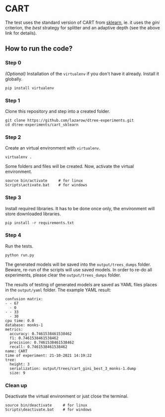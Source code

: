 # CART

The test uses the standard version of CART from [sklearn](https://scikit-learn.org/stable/modules/generated/sklearn.tree.DecisionTreeClassifier.html), ie. it uses the _gini_ criterion, the _best_ strategy for splitter and an adaptive depth (see the above link for details).

## How to run the code?

### Step 0
_(Optional)_ Installation of the `virtualenv` if you don't have it already. Install it globally.
```
pip install virtualenv
```

### Step 1
Clone this repository and step into a created folder.
```
git clone https://github.com/lazarow/dtree-experiments.git
cd dtree-experiments/cart_sklearn
```

### Step 2
Create an virtual environment with `virtualenv`.
```
virtualenv .
```
Some folders and files will be created. Now, activate the virtual environment.
```
source bin/activate     # for linux
Scripts\activate.bat    # for windows
```

### Step 3
Install required libraries. It has to be done once only, the environment will store downloaded libraries.
```
pip install -r requirements.txt
```

### Step 4
Run the tests.
```
python run.py
```
The generated models will be saved into the `output/trees_dumps` folder. Beware, re-run of the scripts will use saved models.
In order to re-do all experiments, please clear the `output/trees_dumps` folder.

The results of testing of generated models are saved as YAML files places in the `output/yaml` folder. The example YAML result:
```
confusion matrix:
- - 67
  - 0
- - 33
  - 30
cpu time: 0.0
database: monks-1
metrics:
  accuracy: 0.7461538461538462
  f1: 0.7461538461538462
  precision: 0.7461538461538462
  recall: 0.7461538461538462
name: CART
time of experiment: 21-10-2021 14:19:22
tree:
  height: 3
  serialization: output/trees/cart_gini_best_3_monks-1.dump
  size: 9
```

### Clean up
Deactivate the virtual environment or just close the terminal.
```
source bin/deactivate     # for linux
Scripts\deactivate.bat    # for windows
```
